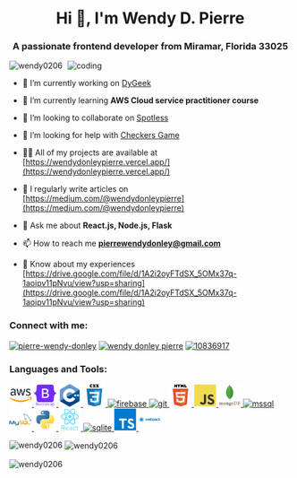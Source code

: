 <h1 align="center">Hi 👋, I'm Wendy D. Pierre</h1>
<h3 align="center">A passionate frontend developer from Miramar, Florida 33025</h3>
<img align="right" alt="coding" width="400" src= "https://media3.giphy.com/media/v1.Y2lkPTc5MGI3NjExZm03OTBkNTdqcmQxZ3F0NWdjenlobHYyZGhmcnZ6ODhvZW5rNGk5ZCZlcD12MV9pbnRlcm5hbF9naWZfYnlfaWQmY3Q9Zw/qgQUggAC3Pfv687qPC/giphy.webp" >

<p align="left"> <img src="https://komarev.com/ghpvc/?username=wendy0206&label=Profile%20views&color=0e75b6&style=flat" alt="wendy0206" /> </p>

- 🔭 I’m currently working on [DyGeek](https://github.com/Wendy0206/Wendy_DYGeek_Project)

- 🌱 I’m currently learning **AWS Cloud service practitioner course**

- 👯 I’m looking to collaborate on [Spotless](https://github.com/Wendy0206/Spotless_Project_Wendy_Chris)

- 🤝 I’m looking for help with [Checkers Game](https://github.com/Wendy0206/Wendy_checkers_Game)

- 👨‍💻 All of my projects are available at [https://wendydonleypierre.vercel.app/](https://wendydonleypierre.vercel.app/)

- 📝 I regularly write articles on [https://medium.com/@wendydonleypierre](https://medium.com/@wendydonleypierre)

- 💬 Ask me about **React.js, Node.js, Flask**

- 📫 How to reach me **pierrewendydonley@gmail.com**

- 📄 Know about my experiences [https://drive.google.com/file/d/1A2i2oyFTdSX_5OMx37q-1aoipv11pNvu/view?usp=sharing](https://drive.google.com/file/d/1A2i2oyFTdSX_5OMx37q-1aoipv11pNvu/view?usp=sharing)

<h3 align="left">Connect with me:</h3>
<p align="left">
<a href="https://codepen.io/pierre-wendy-donley" target="blank"><img align="center" src="https://raw.githubusercontent.com/rahuldkjain/github-profile-readme-generator/master/src/images/icons/Social/codepen.svg" alt="pierre-wendy-donley" height="30" width="40" /></a>
<a href="https://linkedin.com/in/wendy donley pierre" target="blank"><img align="center" src="https://raw.githubusercontent.com/rahuldkjain/github-profile-readme-generator/master/src/images/icons/Social/linked-in-alt.svg" alt="wendy donley pierre" height="30" width="40" /></a>
<a href="https://stackoverflow.com/users/10836917" target="blank"><img align="center" src="https://raw.githubusercontent.com/rahuldkjain/github-profile-readme-generator/master/src/images/icons/Social/stack-overflow.svg" alt="10836917" height="30" width="40" /></a>
</p>

<h3 align="left">Languages and Tools:</h3>
<p align="left"> <a href="https://aws.amazon.com" target="_blank" rel="noreferrer"> <img src="https://raw.githubusercontent.com/devicons/devicon/master/icons/amazonwebservices/amazonwebservices-original-wordmark.svg" alt="aws" width="40" height="40"/> </a> <a href="https://getbootstrap.com" target="_blank" rel="noreferrer"> <img src="https://raw.githubusercontent.com/devicons/devicon/master/icons/bootstrap/bootstrap-plain-wordmark.svg" alt="bootstrap" width="40" height="40"/> </a> <a href="https://www.w3schools.com/cpp/" target="_blank" rel="noreferrer"> <img src="https://raw.githubusercontent.com/devicons/devicon/master/icons/cplusplus/cplusplus-original.svg" alt="cplusplus" width="40" height="40"/> </a> <a href="https://www.w3schools.com/css/" target="_blank" rel="noreferrer"> <img src="https://raw.githubusercontent.com/devicons/devicon/master/icons/css3/css3-original-wordmark.svg" alt="css3" width="40" height="40"/> </a> <a href="https://firebase.google.com/" target="_blank" rel="noreferrer"> <img src="https://www.vectorlogo.zone/logos/firebase/firebase-icon.svg" alt="firebase" width="40" height="40"/> </a> <a href="https://git-scm.com/" target="_blank" rel="noreferrer"> <img src="https://www.vectorlogo.zone/logos/git-scm/git-scm-icon.svg" alt="git" width="40" height="40"/> </a> <a href="https://www.w3.org/html/" target="_blank" rel="noreferrer"> <img src="https://raw.githubusercontent.com/devicons/devicon/master/icons/html5/html5-original-wordmark.svg" alt="html5" width="40" height="40"/> </a> <a href="https://developer.mozilla.org/en-US/docs/Web/JavaScript" target="_blank" rel="noreferrer"> <img src="https://raw.githubusercontent.com/devicons/devicon/master/icons/javascript/javascript-original.svg" alt="javascript" width="40" height="40"/> </a> <a href="https://www.mongodb.com/" target="_blank" rel="noreferrer"> <img src="https://raw.githubusercontent.com/devicons/devicon/master/icons/mongodb/mongodb-original-wordmark.svg" alt="mongodb" width="40" height="40"/> </a> <a href="https://www.microsoft.com/en-us/sql-server" target="_blank" rel="noreferrer"> <img src="https://www.svgrepo.com/show/303229/microsoft-sql-server-logo.svg" alt="mssql" width="40" height="40"/> </a> <a href="https://www.mysql.com/" target="_blank" rel="noreferrer"> <img src="https://raw.githubusercontent.com/devicons/devicon/master/icons/mysql/mysql-original-wordmark.svg" alt="mysql" width="40" height="40"/> </a> <a href="https://www.python.org" target="_blank" rel="noreferrer"> <img src="https://raw.githubusercontent.com/devicons/devicon/master/icons/python/python-original.svg" alt="python" width="40" height="40"/> </a> <a href="https://reactjs.org/" target="_blank" rel="noreferrer"> <img src="https://raw.githubusercontent.com/devicons/devicon/master/icons/react/react-original-wordmark.svg" alt="react" width="40" height="40"/> </a> <a href="https://www.sqlite.org/" target="_blank" rel="noreferrer"> <img src="https://www.vectorlogo.zone/logos/sqlite/sqlite-icon.svg" alt="sqlite" width="40" height="40"/> </a> <a href="https://www.typescriptlang.org/" target="_blank" rel="noreferrer"> <img src="https://raw.githubusercontent.com/devicons/devicon/master/icons/typescript/typescript-original.svg" alt="typescript" width="40" height="40"/> </a> <a href="https://webpack.js.org" target="_blank" rel="noreferrer"> <img src="https://raw.githubusercontent.com/devicons/devicon/d00d0969292a6569d45b06d3f350f463a0107b0d/icons/webpack/webpack-original-wordmark.svg" alt="webpack" width="40" height="40"/> </a> </p>

<p><img align="left" src="https://github-readme-stats.vercel.app/api/top-langs?username=wendy0206&show_icons=true&locale=en&layout=compact" alt="wendy0206" /></p>

<p>&nbsp;<img align="center" src="https://github-readme-stats.vercel.app/api?username=wendy0206&show_icons=true&locale=en" alt="wendy0206" /></p>

<p><img align="center" src="https://github-readme-streak-stats.herokuapp.com/?user=wendy0206&" alt="wendy0206" /></p>
